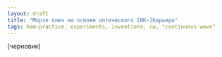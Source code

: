 ```yaml
---
layout: draft
title: "Морзе ключ на основе оптического [ИК-]барьера"
tags: ham-practice, experiments, inventions, cw, "continuous wave"
---
```


[черновик]
